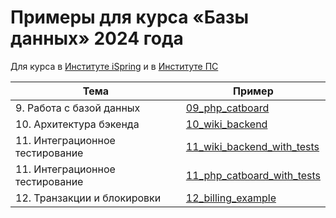 # Примеры для курса «Базы данных» 2024 года

Для курса в [Институте iSpring](https://ispring.institute/) и в [Институте ПС](https://www.institutps.ru/)

| Тема | Пример |
|---|---|
| 9. Работа с базой данных | [09_php_catboard](09_php_catboard/README.md) |
| 10. Архитектура бэкенда | [10_wiki_backend](10_wiki_backend/README.md) |
| 11. Интеграционное тестирование | [11_wiki_backend_with_tests](11_wiki_backend_with_tests/README.md) |
| 11. Интеграционное тестирование | [11_php_catboard_with_tests](11_php_catboard_with_tests/README.md) |
| 12. Транзакции и блокировки | [12_billing_example](12_billing_example/README.md) |
